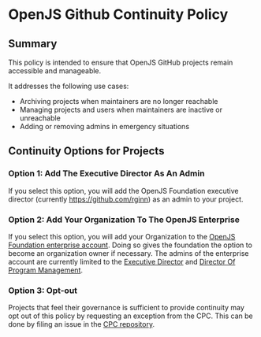 # OpenJS Github Continuity Policy

## Summary

This policy is intended to ensure that OpenJS GitHub projects remain accessible and manageable. 

It addresses the following use cases:

- Archiving projects when maintainers are no longer reachable
- Managing projects and users when maintainers are inactive or unreachable
- Adding or removing admins in emergency situations

## Continuity Options for Projects

### Option 1: Add The Executive Director As An Admin

If you select this option, you will add the OpenJS Foundation executive director (currently https://github.com/rginn)  as an admin to your project.

### Option 2: Add Your Organization To The OpenJS Enterprise

If you select this option, you will add your Organization to the [OpenJS Foundation enterprise account](https://github.com/enterprises/openjs-foundation). Doing so gives the foundation the option to become an organization owner if necessary.  The admins of the enterprise account are currently limited to the [Executive Director](https://github.com/rginn) and [Director Of Program Management](https://github.com/bensternthal). 

### Option 3: Opt-out

Projects that feel their governance is sufficient to provide continuity may opt out of this policy by requesting an exception from the CPC. This can be done by filing an issue in the [CPC repository](https://github.com/openjs-foundation/cross-project-council/issues).
